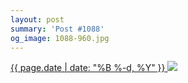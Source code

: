 ```yaml
---
layout: post
summary: 'Post #1088'
og_image: 1088-960.jpg
---
```


<p>
 <time>
  <a href="/1088">
   {{ page.date | date: "%B %-d, %Y" }}
  </a>
 </time>
 <a href="/1088">
  <img sizes="(min-width: 700px) 50vw, calc(100vw - 2rem)" src="{{ site.assets_url }}/1088-480.jpg" srcset="{{ site.assets_url }}/1088-240.jpg 240w, {{ site.assets_url }}/1088-480.jpg 480w, {{ site.assets_url }}/1088-720.jpg 720w, {{ site.assets_url }}/1088-960.jpg 960w"/>
 </a>
</p>
